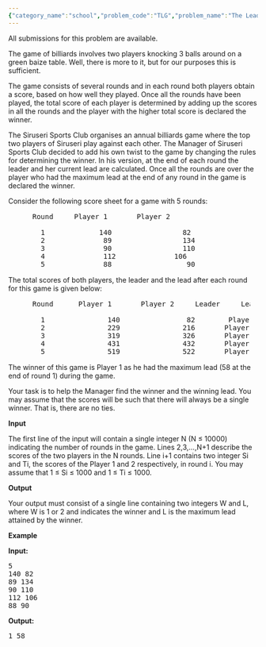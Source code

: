 ```yaml
---
{"category_name":"school","problem_code":"TLG","problem_name":"The Lead Game","languages_supported":{"0":"ADA","1":"ASM","2":"BASH","3":"BF","4":"C","5":"C99 strict","6":"CAML","7":"CLOJ","8":"CLPS","9":"CPP 4.3.2","10":"CPP 4.9.2","11":"CPP14","12":"CS2","13":"D","14":"FORT","15":"FS","16":"GO","17":"HASK","18":"ICK","19":"ICON","20":"JAVA","21":"JS","22":"LISP clisp","23":"LISP sbcl","24":"LUA","25":"NEM","26":"NICE","27":"NODEJS","28":"PAS fpc","29":"PAS gpc","30":"PERL","31":"PERL6","32":"PHP","33":"PIKE","34":"PRLG","35":"PYPY","36":"PYTH","37":"PYTH 3.4","38":"RUBY","39":"SCALA","40":"SCM chicken","41":"SCM guile","42":"SCM qobi","43":"ST","44":"TEXT","45":"WSPC"},"max_timelimit":1,"source_sizelimit":50000,"problem_author":"admin","problem_tester":null,"date_added":"28-07-2009","tags":{"0":"admin","1":"array","2":"easy"},"editorial_url":"http://discuss.codechef.com/problems/TLG","time":{"view_start_date":1248791554,"submit_start_date":1248791554,"visible_start_date":1248791554,"end_date":1735669800},"layout":"problem"}
---
```

<span class="solution-visible-txt">All submissions for this problem are available.</span><p> The game of billiards involves two players knocking 3 balls around
on a green baize table. Well, there is more to it, but for our
purposes this is sufficient.</p>

<p> The game consists of several rounds and in each round both players
obtain a score, based on how well they played. Once all the rounds
have been played, the total score of each player is determined by
adding up the scores in all the rounds and the player with the higher
total score is declared the winner.</p>

<p> The Siruseri Sports Club organises an annual billiards game where
the top two players of Siruseri play against each other. The Manager
of Siruseri Sports Club decided to add his own twist to the game by
changing the rules for determining the winner. In his version, at the
end of each round the leader and her current lead are calculated. Once
all the rounds are over the player who had the maximum lead at the
end of any round in the game is declared the winner.
</p>

<p>
Consider the following score sheet for a game with 5 rounds:
</p>

<pre style="margin:15px">
    Round     Player 1       Player 2

      1             140                 82
      2              89                 134 
      3              90                 110 
      4              112              106
      5              88                  90 
</pre>

<p>
The total scores of both players, the leader and the lead after
each round for this game is given below:</P>

<pre style="margin:15px">
    Round      Player 1       Player 2     Leader     Lead

      1               140           	 82        Player 1     58
      2               229           	216       Player 1     13
      3               319           	326       Player 2      7
      4               431           	432       Player 2      1
      5               519           	522       Player 2      3
</pre>

<p> The winner of this game is Player 1 as he had the maximum lead (58
at the end of round 1) during the game.</p>

<p> Your task is to help the Manager find the winner and the winning
lead. You may assume that the scores will be such that there will
always be a single winner.  That is, there are no ties.</p>

<p style="font-weight: bold">Input</p>

<p> The first line of the input will contain a single integer N (N
≤ 10000) indicating the number of rounds in the game.  Lines
2,3,...,N+1 describe the scores of the two players in the N rounds.
Line i+1 contains two integer Si and Ti, the scores of the Player 1
and 2 respectively, in round i.  You may assume that 1 ≤ Si ≤
1000 and 1 ≤ Ti ≤ 1000.  </p>

<p style="font-weight: bold">Output</p>

<p> Your output must consist of a single line containing two integers
W and L, where W is 1 or 2 and indicates the winner and L is the
maximum lead attained by the winner.</p>

<p style="font-weight: bold">Example</p>

<p style="font-weight: bold">Input:</p>

<pre>
5
140 82
89 134
90 110
112 106
88 90
</pre>


<p style="font-weight: bold">Output:</p>

<pre>
1 58
</pre>

